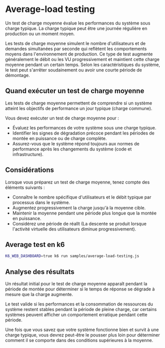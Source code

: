 # Average-load testing

Un test de charge moyenne évalue les performances du système sous charge typique. La charge typique peut être une journée régulière en production ou un moment moyen.

Les tests de charge moyenne simulent le nombre d'utilisateurs et de demandes simultanées par seconde qui reflètent les comportements moyens dans l'environnement de production. Ce type de test augmente généralement le débit ou les VU progressivement et maintient cette charge moyenne pendant un certain temps. Selon les caractéristiques du système, le test peut s'arrêter soudainement ou avoir une courte période de démontage.

## Quand exécuter un test de charge moyenne

Les tests de charge moyenne permettent de comprendre si un système atteint les objectifs de performance un jour typique (charge commune). 

Vous devez exécuter un test de charge moyenne pour :

- Évaluez les performances de votre système sous une charge typique.
- Identifier les signes de dégradation précoce pendant les périodes de montée en puissance ou de charge complète.
- Assurez-vous que le système répond toujours aux normes de performance après les changements du système (code et infrastructure).

## Considérations

Lorsque vous préparez un test de charge moyenne, tenez compte des éléments suivants :

- Connaître le nombre spécifique d'utilisateurs et le débit typique par processus dans le système.
- Augmentez progressivement la charge jusqu'à la moyenne cible.
- Maintenir la moyenne pendant une période plus longue que la montée en puissance.
- Considérez une période de réallt (La descente se produit lorsque l'activité virtuelle des utilisateurs diminue progressivement).

## Average test en k6

```bash
K6_WEB_DASHBOARD=true k6 run samples/average-load-testing.js
```

## Analyse des résultats

Un résultat initial pour le test de charge moyenne apparaît pendant la période de montée pour déterminer si le temps de réponse se dégrade à mesure que la charge augmente.

Le test valide si les performances et la consommation de ressources du système restent stables pendant la période de pleine charge, car certains systèmes peuvent afficher un comportement erratique pendant cette période.

Une fois que vous savez que votre système fonctionne bien et survit à une charge typique, vous devrez peut-être le pousser plus loin pour déterminer comment il se comporte dans des conditions supérieures à la moyenne.
